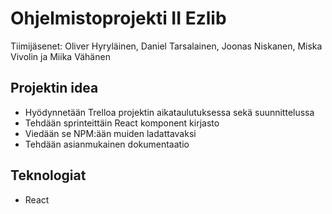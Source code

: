 # Ohjelmistoprojekti II Ezlib

Tiimijäsenet: Oliver Hyryläinen, Daniel Tarsalainen, Joonas Niskanen, Miska Vivolin ja Miika Vähänen

## Projektin idea

- Hyödynnetään Trelloa projektin aikataulutuksessa sekä suunnittelussa
- Tehdään sprinteittäin React komponent kirjasto
- Viedään se NPM:ään muiden ladattavaksi
- Tehdään asianmukainen dokumentaatio

## Teknologiat

- React
